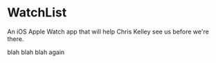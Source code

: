 # WatchList
An iOS Apple Watch app that will help Chris Kelley see us before we're there.

blah
blah
blah again
